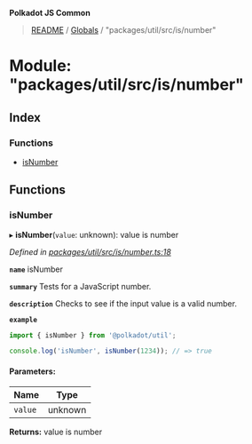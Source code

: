 **Polkadot JS Common**

> [README](../README.md) / [Globals](../globals.md) / "packages/util/src/is/number"

# Module: "packages/util/src/is/number"

## Index

### Functions

* [isNumber](_packages_util_src_is_number_.md#isnumber)

## Functions

### isNumber

▸ **isNumber**(`value`: unknown): value is number

*Defined in [packages/util/src/is/number.ts:18](https://github.com/polkadot-js/common/blob/13ae8665/packages/util/src/is/number.ts#L18)*

**`name`** isNumber

**`summary`** Tests for a JavaScript number.

**`description`** 
Checks to see if the input value is a valid number.

**`example`** 
<BR>

```javascript
import { isNumber } from '@polkadot/util';

console.log('isNumber', isNumber(1234)); // => true
```

#### Parameters:

Name | Type |
------ | ------ |
`value` | unknown |

**Returns:** value is number
